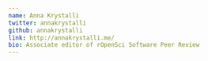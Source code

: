 ```yaml
---
name: Anna Krystalli
twitter: annakrystalli
github: annakrystalli
link: http://annakrystalli.me/
bio: Associate editor of rOpenSci Software Peer Review
---
```

